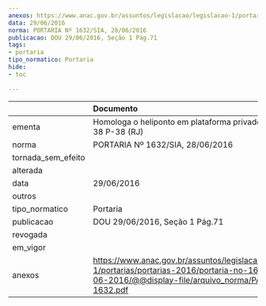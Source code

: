 ```yaml
---
anexos: https://www.anac.gov.br/assuntos/legislacao/legislacao-1/portarias/portarias-2016/portaria-no-1632-sia-28-06-2016/@@display-file/arquivo_norma/PA2016-1632.pdf
data: 29/06/2016
norma: PORTARIA Nº 1632/SIA, 28/06/2016
publicacao: DOU 29/06/2016, Seção 1 Pág.71
tags:
- portaria
tipo_normatico: Portaria
hide: 
- toc 
 
---
```


|                    | Documento                                                                                                                                                      |
|:-------------------|:---------------------------------------------------------------------------------------------------------------------------------------------------------------|
| ementa             | Homologa o heliponto em plataforma privado Petrobras 38 P-38 (RJ)                                                                                              |
| norma              | PORTARIA Nº 1632/SIA, 28/06/2016                                                                                                                               |
| tornada_sem_efeito |                                                                                                                                                                |
| alterada           |                                                                                                                                                                |
| data               | 29/06/2016                                                                                                                                                     |
| outros             |                                                                                                                                                                |
| tipo_normatico     | Portaria                                                                                                                                                       |
| publicacao         | DOU 29/06/2016, Seção 1 Pág.71                                                                                                                                 |
| revogada           |                                                                                                                                                                |
| em_vigor           |                                                                                                                                                                |
| anexos             | https://www.anac.gov.br/assuntos/legislacao/legislacao-1/portarias/portarias-2016/portaria-no-1632-sia-28-06-2016/@@display-file/arquivo_norma/PA2016-1632.pdf |